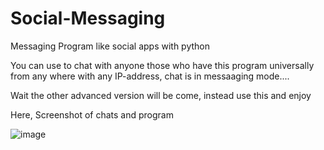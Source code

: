 # Social-Messaging
Messaging Program like social apps with python

You can use to chat with anyone those who have this program universally from any where with any IP-address, chat is in messaaging mode....

Wait the other advanced version will be come, instead use this and enjoy

Here, Screenshot of chats and program

![image](https://user-images.githubusercontent.com/39820543/107946154-a2bda280-6fb6-11eb-88e9-8920a604db87.png)
